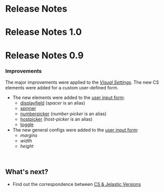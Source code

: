 # Release Notes

# Release Notes 1.0

# Release Notes 0.9

### Improvements                 

The major improvements were applied to the <a href="creating-manifest/visual-settings/" target="blank"><em>Visual Settings</em></a>. The new CS elements were added for a custom user-defined form.                       

- The new elements were added to the <a href="creating-manifest/visual-settings/" target="blank">user input form</a>:               
    - <a href="creating-manifest/visual-settings/#displayfield" target="blank">displayfield</a> (*spacer* is an alias)                   
    - <a href="creating-manifest/visual-settings/#spinner" target="blank">spinner</a>               
    - <a href="creating-manifest/visual-settings/#numberpicker" target="blank">numberpicker</a> (*number-picker* is an alias)                    
    - <a href="creating-manifest/visual-settings/#hostpicker" target="blank">hostpicker</a> (*host-picker* is an alias)                
    - <a href="creating-manifest/visual-settings/#toggle" target="blank">toggle</a>                      
- The new general configs were added to the <a href="creating-manifest/visual-settings/" target="blank">user input form</a>:                                   
    - *margins*
    - *width*
    - *height*

<br>
<h2> What's next?</h2>    

- Find out the correspondence between <a href="/jelastic-cs-correspondence/" target="_blank">CS & Jelastic Versions</a>             